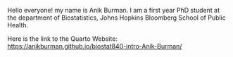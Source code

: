 Hello everyone! my name is Anik Burman. I am a first year PhD student at the department of Biostatistics, Johns Hopkins Bloomberg School of Public Health.

Here is the link to the Quarto Website: https://anikburman.github.io/biostat840-intro-Anik-Burman/
